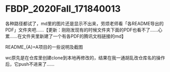 # FBDP_2020Fall_171840013

各种路径都试了，md里的图片还是显示不出来，劳烦老师看「各README导出的PDF」文件夹吧……【更新：刚刚发现有的时候文件夹下面的PDF也看不了……心累……在文件夹里新建了一个有各PDF的腾讯文档链接的md】

README_{A}=A项目的一些说明及截图

wc原先是在仓库里创建clone到本地再修改的，结果在我一通胡乱改仓库名的操作后，它push不进来了……
